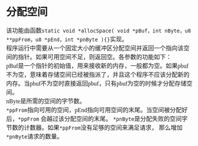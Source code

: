 # 分配空间
<font face="微软雅黑" size="3px">

该功能由函数`static void *allocSpace( void *pBuf，int nByte，u8 **ppFrom，u8 *pEnd，int *pnByte ){}`实现。  
程序运行中需要从一个固定大小的缓冲区分配空间并返回一个指向该空间的指针。如果可用空间不足，则返回空。各参数的功能如下：  
pBuf是一个指针的初始值，用来接收新的内存，一般都为空。如果pbuf不为空，意味着存储空间已经被指派了，并且这个程序不应该分配新的内存。当pbuf不为空时直接返回pbuf，只有pbuf为空的时候才分配存储空间。  
nByte是所需的空间的字节数。  
`*ppFrom`指向可用的空间，pEnd指向可用空间的末尾。当空间被分配好后，`*ppFrom`
会越过该分配空间的末尾。
`*pnByte`是分配失败的空间字节数的计数器。如果`*ppFrom`没有足够的空间来满足请求，
那么增加`*pnByte`请求的数量。
